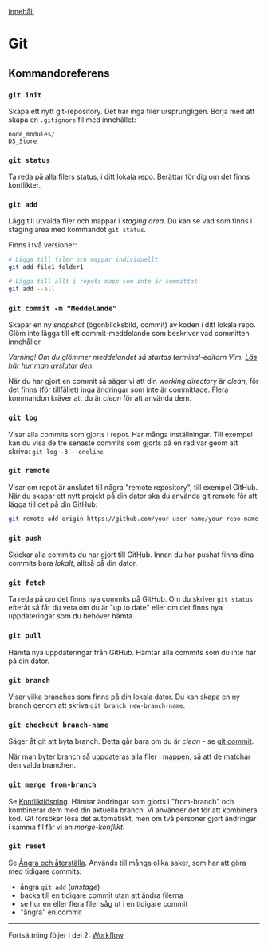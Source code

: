 [Innehåll](../README.md)

# Git
## Kommandoreferens

### `git init`
Skapa ett nytt git-repository. Det har inga filer ursprungligen. Börja med att skapa en `.gitignore` fil med innehållet:
```
node_modules/
DS_Store
```

### `git status`
Ta reda på alla filers status, i ditt lokala repo. Berättar för dig om det finns konflikter.

### `git add`
Lägg till utvalda filer och mappar i *staging area*. Du kan se vad som finns i staging area med kommandot `git status`.

Finns i två versioner:
```bash
# Lägga till filer och mappar individuellt
git add file1 folder1

# Lägga till allt i repots mapp som inte är committat.
git add --all
```

### `git commit -m "Meddelande"`
Skapar en ny *snapshot* (ögonblicksbild, commit) av koden i ditt lokala repo. Glöm inte lägga till ett commit-meddelande som beskriver vad committen innehåller.

*Varning! Om du glömmer meddelandet så startas terminal-editorn Vim. [Läs här hur man avslutar den](https://stackoverflow.com/questions/11828270/how-do-i-exit-the-vim-editor)*.

När du har gjort en commit så säger vi att din *working directory* är *clean*, för det finns (för tillfället) inga ändringar som inte är committade. Flera kommandon kräver att du är *clean* för att använda dem.

### `git log`
Visar alla commits som gjorts i repot. Har många inställningar. Till exempel kan du visa de tre senaste commits som gjorts på en rad var geom att skriva:
`git log -3 --oneline`

### `git remote`
Visar om repot är anslutet till några "remote repository", till exempel GitHub. När du skapar ett nytt projekt på din dator ska du använda git remote för att lägga till det på din GitHub:
```bash
git remote add origin https://github.com/your-user-name/your-repo-name.git
```

### `git push`
Skickar alla commits du har gjort till GitHub. Innan du har pushat finns dina commits bara *lokalt*, alltså på din dator.

### `git fetch`
Ta reda på *om* det finns nya commits på GitHub. Om du skriver `git status` efteråt så får du veta om du är "up to date" eller om det finns nya uppdateringar som du behöver hämta.

### `git pull`
Hämta nya uppdateringar från GitHub. Hämtar alla commits som du inte har på din dator.

### `git branch`
Visar vilka branches som finns på din lokala dator. Du kan skapa en ny branch genom att skriva `git branch new-branch-name`.

### `git checkout branch-name`
Säger åt git att byta branch. Detta går bara om du är *clean* - se [git commit](#git-commit).

När man byter branch så uppdateras alla filer i mappen, så att de matchar den valda branchen.

### `git merge from-branch`
Se [Konfliktlösning](#konfliktlosning). Hämtar ändringar som gjorts i "from-branch" och kombinerar dem med din aktuella branch. Vi använder det för att kombinera kod. Git försöker lösa det automatiskt, men om två personer gjort ändringar i samma fil får vi en *merge-konflikt*.

### `git reset`
Se [Ångra och återställa](#angra-och-aterstalla). Används till många olika saker, som har att göra med tidigare commits:
+ ångra `git add` (*unstage*)
+ backa till en tidigare commit utan att ändra filerna
+ se hur en eller flera filer såg ut i en tidigare commit
+ "ångra" en commit

---


Fortsättning följer i del 2: [Workflow](git-workflow.md)
